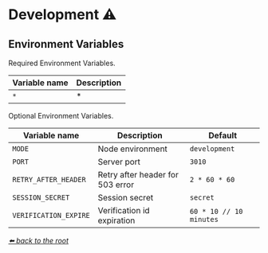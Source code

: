 # Development ⚠

## Environment Variables

 Required Environment Variables.

| Variable name | Description |
| ------------- | ----------- |
| `*`           | *           |

 Optional Environment Variables.

| Variable name                 | Description                      | Default                                |
| ----------------------------- | -------------------------------- | -------------------------------------- |
| `MODE`                        | Node environment                 | `development`                          |
| `PORT`                        | Server port                      | `3010`                                 |
| `RETRY_AFTER_HEADER`          | Retry after header for 503 error | `2 * 60 * 60`                          |
| `SESSION_SECRET`              | Session secret                   | `secret`                               |
| `VERIFICATION_EXPIRE`         | Verification id expiration       | `60 * 10 // 10 minutes`                |

*[⬅️ back to the root](/README.md#recording-meetings)*

